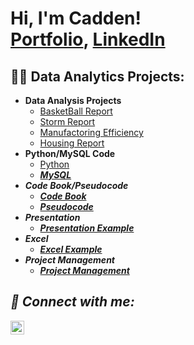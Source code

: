 <h1>Hi, I'm Cadden! <br/><a href="https://github.com/CaddenB26">Portfolio</a>, <a href="https://www.linkedin.com/in/cadden-buist-3a681a132">LinkedIn</a></h1>

<h2>👨‍💻 Data Analytics Projects:</h2>

- <b>Data Analysis Projects </b>
  - [BasketBall Report](https://github.com/CaddenB26/BBall-Report)
  - [Storm Report](https://github.com/CaddenB26/Storm-Data/blob/main/README.md)
  - [Manufactoring Efficiency](https://github.com/CaddenB26/Manufacturing-Efficiency)
  - [Housing Report](https://github.com/CaddenB26/Housing-Data)
- <b>Python/MySQL Code </b>
  - [Python](https://github.com/CaddenB26/PythonCode) <b><i>
  - [MySQL](https://github.com/CaddenB26/MySQL/blob/main/README.md)
- <b>Code Book/Pseudocode</b>
  - [Code Book](https://github.com/CaddenB26/CodeBook)
  - [Pseudocode](https://github.com/CaddenB26/Pseudocode/blob/main/README.md)
- <b>Presentation</b>
  - [Presentation Example](https://github.com/CaddenB26/Presentation)
- <b>Excel</b>
  - [Excel Example](https://github.com/CaddenB26/Excel/blob/main/README.md)
- <b>Project Management</b>
  - [Project Management](https://github.com/CaddenB26/Project-Management/blob/main/README.md)
  


<h2> 🤳 Connect with me:</h2>

[<img align="left" alt="JoshMadakor | LinkedIn" width="22px" src="https://cdn.jsdelivr.net/npm/simple-icons@v3/icons/linkedin.svg" />][linkedin]


[linkedin]: [https://www.linkedin.com/in/cadden-buist-3a681a132]
<!--
**joshmadakor1/joshmadakor1** is a ✨ _special_ ✨ repository because its `README.md` (this file) appears on your GitHub profile.

Here are some ideas to get you started:

- 🔭 I’m currently working on ...
- 🌱 I’m currently learning ...
- 👯 I’m looking to collaborate on ...
- 🤔 I’m looking for help with ...
- 💬 Ask me about ...
- 📫 How to reach me: ...
- 😄 Pronouns: ...
- ⚡ Fun fact: ...
-->
